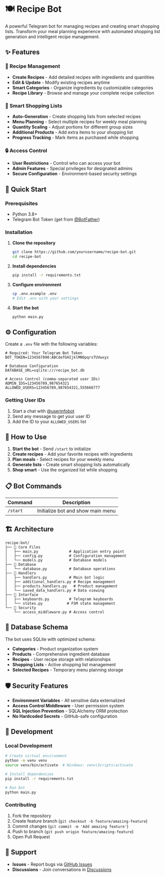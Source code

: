 # 🍽️ Recipe Bot

A powerful Telegram bot for managing recipes and creating smart shopping lists. Transform your meal planning experience with automated shopping list generation and intelligent recipe management.

## ✨ Features

### 🧾 Recipe Management
- **Create Recipes** - Add detailed recipes with ingredients and quantities
- **Edit & Update** - Modify existing recipes anytime
- **Smart Categories** - Organize ingredients by customizable categories
- **Recipe Library** - Browse and manage your complete recipe collection

### 🛒 Smart Shopping Lists  
- **Auto-Generation** - Create shopping lists from selected recipes
- **Menu Planning** - Select multiple recipes for weekly meal planning
- **Quantity Scaling** - Adjust portions for different group sizes
- **Additional Products** - Add extra items to your shopping list
- **Progress Tracking** - Mark items as purchased while shopping

### 🔒 Access Control
- **User Restrictions** - Control who can access your bot
- **Admin Features** - Special privileges for designated admins
- **Secure Configuration** - Environment-based security settings

## 🚀 Quick Start

### Prerequisites
- Python 3.8+
- Telegram Bot Token (get from [@BotFather](https://t.me/botfather))

### Installation

1. **Clone the repository**
   ```bash
   git clone https://github.com/yourusername/recipe-bot.git
   cd recipe-bot
   ```

2. **Install dependencies**
   ```bash
   pip install -r requirements.txt
   ```

3. **Configure environment**
   ```bash
   cp .env.example .env
   # Edit .env with your settings
   ```

4. **Start the bot**
   ```bash
   python main.py
   ```

## ⚙️ Configuration

Create a `.env` file with the following variables:

```env
# Required: Your Telegram Bot Token
BOT_TOKEN=1234567890:ABCdefGHIjklMNOpqrsTUVwxyz

# Database Configuration
DATABASE_URL=sqlite:///recipe_bot.db

# Access Control (comma-separated user IDs)
ADMIN_IDS=123456789,987654321
ALLOWED_USERS=123456789,987654321,555666777
```

### Getting User IDs
1. Start a chat with [@userinfobot](https://t.me/userinfobot)
2. Send any message to get your user ID
3. Add the ID to your `ALLOWED_USERS` list

## 🎯 How to Use

1. **Start the bot** - Send `/start` to initialize
2. **Create recipes** - Add your favorite recipes with ingredients
3. **Plan meals** - Select recipes for your weekly menu
4. **Generate lists** - Create smart shopping lists automatically
5. **Shop smart** - Use the organized list while shopping

## 📋 Bot Commands

| Command | Description |
|---------|-------------|
| `/start` | Initialize bot and show main menu |

## 🏗️ Architecture

```
recipe-bot/
├── 📁 Core Files
│   ├── main.py              # Application entry point
│   ├── config.py            # Configuration management
│   └── models.py            # Database models
├── 📁 Database
│   └── database.py          # Database operations
├── 📁 Handlers
│   ├── handlers.py          # Main bot logic
│   ├── additional_handlers.py # Recipe management
│   ├── products_handlers.py   # Product management
│   └── saved_data_handlers.py # Data viewing
├── 📁 Interface
│   ├── keyboards.py         # Telegram keyboards
│   └── states.py           # FSM state management
└── 📁 Security
    └── access_middleware.py # Access control
```

## 💾 Database Schema

The bot uses SQLite with optimized schema:

- **Categories** - Product organization system
- **Products** - Comprehensive ingredient database  
- **Recipes** - User recipe storage with relationships
- **Shopping Lists** - Active shopping list management
- **Selected Recipes** - Temporary menu planning storage

## 🛡️ Security Features

- **Environment Variables** - All sensitive data externalized
- **Access Control Middleware** - User permission system
- **SQL Injection Prevention** - SQLAlchemy ORM protection
- **No Hardcoded Secrets** - GitHub-safe configuration

## 🔧 Development

### Local Development
```bash
# Create virtual environment
python -m venv venv
source venv/bin/activate  # Windows: venv\Scripts\activate

# Install dependencies
pip install -r requirements.txt

# Run bot
python main.py
```

### Contributing
1. Fork the repository
2. Create feature branch (`git checkout -b feature/amazing-feature`)
3. Commit changes (`git commit -m 'Add amazing feature'`)
4. Push to branch (`git push origin feature/amazing-feature`)
5. Open Pull Request

## 🤝 Support

- **Issues** - Report bugs via [GitHub Issues](https://github.com/yourusername/recipe-bot/issues)
- **Discussions** - Join conversations in [Discussions](https://github.com/yourusername/recipe-bot/discussions)


